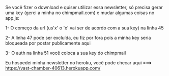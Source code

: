 Se você fizer o download e quiser utilizar essa newsletter, só precisa gerar uma key (gerei a minha no chimpmail.com) e mudar algumas coisas no app.js: 

1- O começo da url (us'x' o 'x' vai ser de acordo com a sua key) na linha 45

2- A linha 47 pode ser excluída, eu fiz por fora pois a minha key seria bloqueada por postar publicamente aqui

3- O auth na linha 51 você coloca a sua key do chimpmail

Eu hospedei minha newsletter no heroku, você pode checar aqui ===> https://vast-chamber-40613.herokuapp.com/
